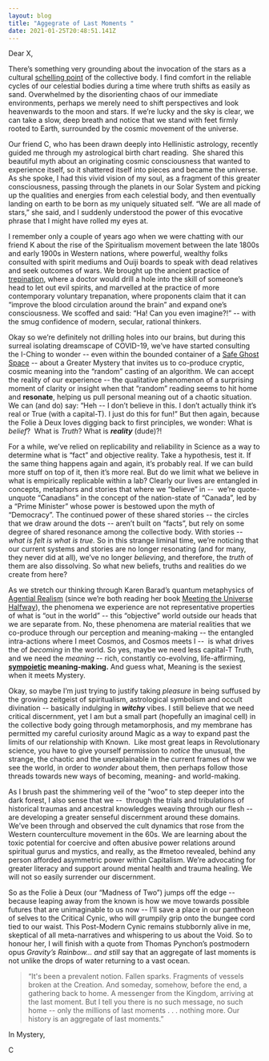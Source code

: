 ```yaml
---
layout: blog
title: "Aggegrate of Last Moments "
date: 2021-01-25T20:48:51.141Z
---
```

Dear X, 

There’s something very grounding about the invocation of the stars as a cultural [schelling point](https://folieadeux.ca/dispatches/2020-12-27-cultural-dreams-and-schelling-points/) of the collective body. I find comfort in the reliable cycles of our celestial bodies during a time where truth shifts as easily as sand. Overwhelmed by the disorienting chaos of our immediate environments, perhaps we merely need to shift perspectives and look heavenwards to the moon and stars. If we’re lucky and the sky is clear, we can take a slow, deep breath and notice that we stand with feet firmly rooted to Earth, surrounded by the cosmic movement of the universe. 

Our friend C, who has been drawn deeply into Hellinistic astrology, recently guided me through my astrological birth chart reading.  She shared this beautiful myth about an originating cosmic consciousness that wanted to experience itself, so it shattered itself into pieces and became the universe. As she spoke, I had this vivid vision of my soul, as a fragment of this greater consciousness, passing through the planets in our Solar System and picking up the qualities and energies from each celestial body, and then eventually landing on earth to be born as my uniquely situated self. “We are all made of stars,” she said, and I suddenly understood the power of this evocative phrase that I might have rolled my eyes at.

I remember only a couple of years ago when we were chatting with our friend K about the rise of the Spiritualism movement between the late 1800s and early 1900s in Western nations, where powerful, wealthy folks consulted with spirit mediums and Ouiji boards to speak with dead relatives and seek outcomes of wars. We brought up the ancient practice of [trepination](https://en.wikipedia.org/wiki/Trepanning), where a doctor would drill a hole into the skill of someone’s head to let out evil spirits, and marvelled at the practice of more contemporary voluntary trepanation, where proponents claim that it can “improve the blood circulation around the brain” and expand one’s consciousness. We scoffed and said: “Ha! Can you even imagine?!” -- with the smug confidence of modern, secular, rational thinkers.

Okay so we’re definitely not drilling holes into our brains, but during this surreal isolating dreamscape of COVID-19, we’ve have started consulting the I-Ching to wonder -- even within the bounded container of a [Safe Ghost Space](https://folieadeux.ca/dispatches/2020-11-06-safe-ghost-space/) -- about a Greater Mystery that invites us to co-produce cryptic, cosmic meaning into the “random” casting of an algorithm. We can accept the reality of our experience -- the qualitative phenomenon of a surprising moment of clarity or insight when that “random” reading seems to hit home and **resonate**, helping us pull personal meaning out of a chaotic situation.  We can (and do) say: “Heh -- I don’t believe in this. I don’t actually think it’s real or True (with a capital-T). I just do this for fun!” But then again, because the Folie à Deux loves digging back to first principles, we wonder: What is *belief*?  What is *Truth*? What is ***reality*** (dude)?! 

For a while, we’ve relied on replicability and reliability in Science as a way to determine what is “fact” and objective reality. Take a hypothesis, test it. If the same thing happens again and again, it’s probably real. If we can build more stuff on top of it, then it’s more real. But do we limit what we believe in what is empirically replicable within a lab? Clearly our lives are entangled in concepts, metaphors and stories that where we “believe” in --  we’re quote-unquote “Canadians” in the concept of the nation-state of “Canada”, led by a “Prime Minister” whose power is bestowed upon the myth of “Democracy”. The continued power of these shared stories -- the circles that we draw around the dots -- aren’t built on “facts”, but rely on some degree of shared resonance among the collective body. With stories -- *what is felt is what is true.* So in this strange liminal time, we’re noticing that our current systems and stories are no longer resonating (and for many, they never did at all), we’ve no longer *believing*, and therefore, the *truth* of them are also dissolving. So what new beliefs, truths and realities do we create from here? 

As we stretch our thinking through Karen Barad’s quantum metaphysics of [Agential Realism](https://en.wikipedia.org/wiki/Agential_realism) (since we’re both reading her book [Meeting the Universe Halfway](https://www.dukeupress.edu/meeting-the-universe-halfway)), the phenomena we experience are not representative properties of what is “out in the world” -- this “objective” world outside our heads that we are separate from. No, these phenomena are material realities that we co-produce through our perception and meaning-making -- the entangled intra-actions where I meet Cosmos, and Cosmos meets I --  is what drives the of *becoming* in the world. So yes, maybe we need less capital-T Truth, and we need the *meaning* -- rich, constantly co-evolving, life-affirming, **[sympoietic](https://cherylhsu.ca/post/2021-01-20-life-lifeing/) meaning-making.** And guess what, Meaning is the sexiest when it meets Mystery. 

Okay, so maybe I’m just trying to justify taking *pleasure* in being suffused by the growing zeitgeist of spiritualism, astrological symbolism and occult divination -- basically indulging in ***witchy*** vibes. I still believe that we need critical discernment, yet I am but a small part (hopefully an imaginal cell) in the collective body going through metamorphosis, and my membrane has permitted my careful curiosity around Magic as a way to expand past the limits of our relationship with Known.  Like most great leaps in Revolutionary science, you have to give yourself permission to *notice* the unusual, the strange, the chaotic and the unexplainable in the current frames of how we see the world, in order to *wonder* about them, then perhaps follow those threads towards new ways of becoming, meaning- and world-making. 

As I brush past the shimmering veil of the “woo” to step deeper into the dark forest, I also sense that we --  through the trials and tribulations of historical traumas and ancestral knowledges weaving through our flesh -- are developing a greater senseful discernment around these domains. We’ve been through and observed the cult dynamics that rose from the Western counterculture movement in the 60s. We are learning about the toxic potential for coercive and often abusive power relations around spiritual gurus and mystics, and really, as the #metoo revealed, behind any person afforded asymmetric power within Capitalism. We’re advocating for greater literacy and support around mental health and trauma healing. We will not so easily surrender our discernment. 

So as the Folie à Deux (our “Madness of Two”) jumps off the edge -- because leaping away from the known is how we move towards possible futures that are unimaginable to us now -- I’ll save a place in our pantheon of selves to the Critical Cynic, who will grumpily grip onto the bungee cord tied to our waist. This Post-Modern Cynic remains stubbornly alive in me, skeptical of all meta-narratives and whispering to us about the Void. So to honour her, I will finish with a quote from Thomas Pynchon’s postmodern opus *Gravity’s Rainbow... and still* say that an aggregate of last moments is not unlike the drops of water returning to a vast ocean. 

> “It's been a prevalent notion. Fallen sparks. Fragments of vessels broken at the Creation. And someday, somehow, before the end, a gathering back to home. A messenger from the Kingdom, arriving at the last moment. But I tell you there is no such message, no such home -- only the millions of last moments . . . nothing more. Our history is an aggregate of last moments.”



In Mystery,

C